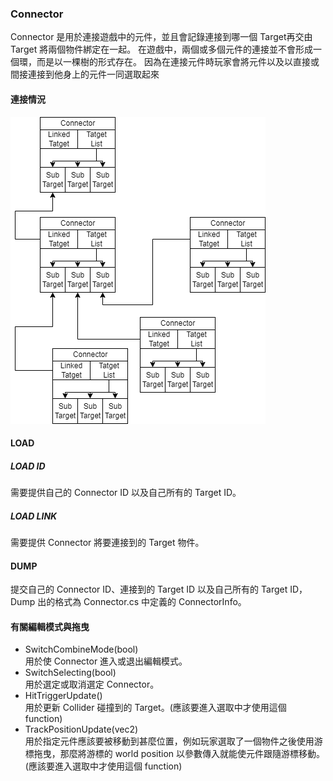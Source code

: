 ### Connector

Connector 是用於連接遊戲中的元件，並且會記錄連接到哪一個 Target再交由 Target 將兩個物件綁定在一起。
在遊戲中，兩個或多個元件的連接並不會形成一個環，而是以一棵樹的形式存在。
因為在連接元件時玩家會將元件以及以直接或間接連接到他身上的元件一同選取起來

#### 連接情況
![](./Picture/Connector_01.png)

#### LOAD
##### LOAD ID

需要提供自己的 Connector ID 以及自己所有的 Target ID。

##### LOAD LINK

需要提供 Connector 將要連接到的 Target 物件。

#### DUMP

提交自己的 Connector ID、連接到的 Target ID 以及自己所有的 Target ID，Dump 出的格式為 Connector.cs 中定義的 ConnectorInfo。

#### 有關編輯模式與拖曳

- SwitchCombineMode(bool)  
	用於使 Connector 進入或退出編輯模式。
- SwitchSelecting(bool)  
	用於選定或取消選定 Connector。
- HitTriggerUpdate()  
	用於更新 Collider 碰撞到的 Target。(應該要進入選取中才使用這個 function)
- TrackPositionUpdate(vec2)  
	用於指定元件應該要被移動到甚麼位置，例如玩家選取了一個物件之後使用游標拖曳，那麼將游標的 world position 以參數傳入就能使元件跟隨游標移動。(應該要進入選取中才使用這個 function)